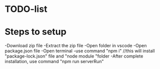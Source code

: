 # TODO-list
# Steps to setup
 -Download zip file
 -Extract the zip file
 -Open folder in vscode
 -Open package.json file
 -Open terminal
 -use command "npm i" //this will install "package-lock.json" file and "node module "folder
 -After complete installation, use command "npm run serverRun"
